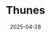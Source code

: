 ---  
layout: startup_page  
title: "Thunes"  
id: "thunes.com"  
permalink: "/thunesthunes.com04282025/"  
website: "https://www.thunes.com/"  
funding_round: "Series D"  
funding_amount: "$150M"  
investors: "Apis Partners, Vitruvian Partners"  
about: "Thunes is a global payments platform facilitating cross-border money transfers. It offers a 'Smart Superhighway' connecting diverse payment systems, including traditional, digital, and emerging currencies, to enable real-time payments across 130+ countries. Thunes aims to provide fast, secure, and cost-effective cross-border payments, connecting billions of users and thousands of partners worldwide."  
markets: "Fintech"  
hq: "Singapore, Singapore, Singapore"  
founded_year: "2016"  
linkedin: "https://www.linkedin.com/company/thunespayments"  
twitter: "https://twitter.com/ThunesPayments"  
instagram: ""  
facebook: ""  
crunchbase: "https://www.crunchbase.com/organization/thunes?utm_source=linkedin&utm_medium=referral&utm_campaign=linkedin_companies&utm_content=profile_cta_anon&trk=funding_crunchbase"  
pitchbook: "https://pitchbook.com/profiles/company/267243-76"  

date_display: "28-Apr-2025"  
date: "2025-04-28"

# SEO Optimization  
meta_title: "Thunes - Series D Funding ($150M)"  
meta_description: "Thunes, Thunes is a global payments platform facilitating cross-border money transfers. It offers a 'Smart Superhighway' connecting diverse payment systems, i..."  
meta_keywords: "Thunes, Fintech, Series D funding"  
canonical_url: "https://startup.projectstartups.com/thunesthunes.com04282025/"  
---